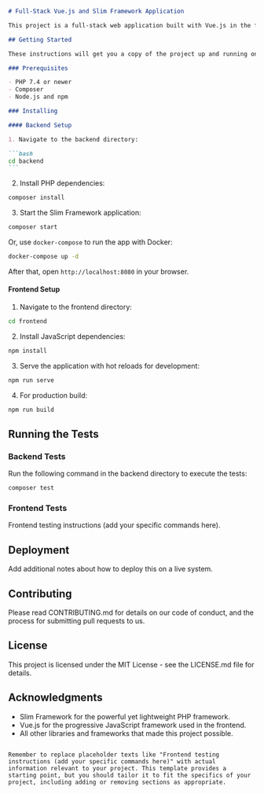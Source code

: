 ````markdown
# Full-Stack Vue.js and Slim Framework Application

This project is a full-stack web application built with Vue.js in the frontend and Slim Framework in the backend. It's designed to provide a seamless development experience for building scalable and maintainable web applications.

## Getting Started

These instructions will get you a copy of the project up and running on your local machine for development and testing purposes.

### Prerequisites

- PHP 7.4 or newer
- Composer
- Node.js and npm

### Installing

#### Backend Setup

1. Navigate to the backend directory:

```bash
cd backend
```
````

2. Install PHP dependencies:

```bash
composer install
```

3. Start the Slim Framework application:

```bash
composer start
```

Or, use `docker-compose` to run the app with Docker:

```bash
docker-compose up -d
```

After that, open `http://localhost:8080` in your browser.

#### Frontend Setup

1. Navigate to the frontend directory:

```bash
cd frontend
```

2. Install JavaScript dependencies:

```bash
npm install
```

3. Serve the application with hot reloads for development:

```bash
npm run serve
```

4. For production build:

```bash
npm run build
```

## Running the Tests

### Backend Tests

Run the following command in the backend directory to execute the tests:

```bash
composer test
```

### Frontend Tests

Frontend testing instructions (add your specific commands here).

## Deployment

Add additional notes about how to deploy this on a live system.

## Contributing

Please read CONTRIBUTING.md for details on our code of conduct, and the process for submitting pull requests to us.

## License

This project is licensed under the MIT License - see the LICENSE.md file for details.

## Acknowledgments

- Slim Framework for the powerful yet lightweight PHP framework.
- Vue.js for the progressive JavaScript framework used in the frontend.
- All other libraries and frameworks that made this project possible.

```

Remember to replace placeholder texts like "Frontend testing instructions (add your specific commands here)" with actual information relevant to your project. This template provides a starting point, but you should tailor it to fit the specifics of your project, including adding or removing sections as appropriate.
```
